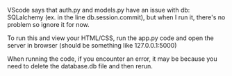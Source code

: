 VScode says that auth.py and models.py have an issue with db: SQLalchemy (ex. in the line db.session.commit), but when I run it, there's no problem so ignore it for now.

To run this and view your HTML/CSS, run the app.py code and open the server in browser (should be something like 127.0.0.1:5000)


When running the code, if you encounter an error, it may be because you need to delete the database.db file and then rerun.
